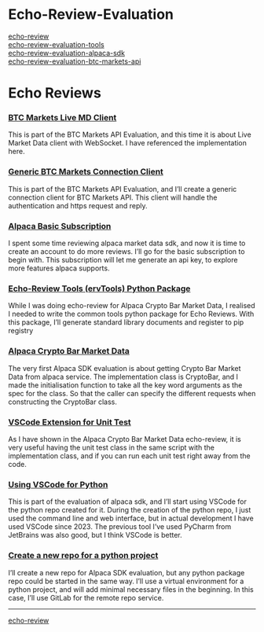 # Echo-Review-Evaluation

[echo-review](README.md)  
[echo-review-evaluation-tools](https://docs.google.com/document/d/e/2PACX-1vRJk1UCyUG5eshAMjtI57gzkd4Bwf6oBooKaNB8ETQI_dP2dM8QbxlaZ4_nbxVD39VxyFm9SN1Whs9R/pub)  
[echo-review-evaluation-alpaca-sdk](https://docs.google.com/document/d/e/2PACX-1vTv72iby2YumdtaaMv0IkPx32uVbOvJrgmW7npQUC1bdOngCR2PQnM-VP9Y9P8-xezxoQO-ak5_0uBI/pub)  
[echo-review-evaluation-btc-markets-api](https://docs.google.com/document/d/e/2PACX-1vQZS00upl6zm4JGGK4Bs6i8bUyHb9KLiaLd7mEYfWkXx3pjYKuG1c40t0Ny4LaQ6dWeDYsp7xK8tjTA/pub)  

# Echo Reviews

### [BTC Markets Live MD Client](https://docs.google.com/document/d/e/2PACX-1vQGPCilY-8OCKJYJb52BST59fvXus8Hi6KspL7AFSp8tFhKyq6e4gkdoP5Cz5vJqWUAUtfVzaWuJCvK/pub)
This is part of the BTC Markets API Evaluation, and this time it is about Live Market Data client with WebSocket. I have referenced the implementation here.

### [Generic BTC Markets Connection Client](https://docs.google.com/document/d/e/2PACX-1vSHC6qbVGqAyYna9fnieUrp_KOuOfdZPEcjLOeGj6Dav5fuit9P6t17YLmL38H6X2M6unHWGM71amuF/pub)
This is part of the BTC Markets API Evaluation, and I’ll create a generic connection client for BTC Markets API. This client will handle the authentication and https request and reply.

### [Alpaca Basic Subscription](https://docs.google.com/document/d/e/2PACX-1vQJDXYdoSk7kIJJcBP5aqtKB76PaXB3_yb_-xhUBA_vs9Q-20QsoPT319unoRygO-kicSFXVvTZ3VaR/pub)
I spent some time reviewing alpaca market data sdk, and now it is time to create an account to do more reviews. I’ll go for the basic subscription to begin with. This subscription will let me generate an api key, to explore more features alpaca supports.

### [Echo-Review Tools (ervTools) Python Package](https://docs.google.com/document/d/e/2PACX-1vRJk1UCyUG5eshAMjtI57gzkd4Bwf6oBooKaNB8ETQI_dP2dM8QbxlaZ4_nbxVD39VxyFm9SN1Whs9R/pub)
While I was doing echo-review for Alpaca Crypto Bar Market Data, I realised I needed to write the common tools python package for Echo Reviews. With this package, I’ll generate standard library documents and register to pip registry

### [Alpaca Crypto Bar Market Data](https://docs.google.com/document/d/e/2PACX-1vSbO0Z71FGjZoAHNtqJCIjSdJyvg8Num48C_SKdutLMPdZa9bkfKp11N0Pjbe9GuUlmEgL1ekTcB3qz/pub)
The very first Alpaca SDK evaluation is about getting Crypto Bar Market Data from alpaca service. The implementation class is CryptoBar, and I made the initialisation function to take all the key word arguments as the spec for the class. So that the caller can specify the different requests when constructing the CryptoBar class.

### [VSCode Extension for Unit Test](https://docs.google.com/document/d/e/2PACX-1vQDoSAk7cFIkyfUVZ-vzg4MB0Fax_XKz_f2yOcyW_PJ3lB95XqxGCdtX4uObwgwmTcmGcvo_1wHutW8/pub)
As I have shown in the Alpaca Crypto Bar Market Data echo-review, it is very useful having the unit test class in the same script with the implementation class, and if you can run each unit test right away from the code.

### [Using VSCode for Python](https://docs.google.com/document/d/e/2PACX-1vTO0qs19g1TFRSKFeg3Rdo4wpBodCBolCwpk0rNY4CK8aSoPDoYtAsH2OM4Ozzr_nEp4f1uOR1GYurt/pub)
This is part of the evaluation of alpaca sdk, and I’ll start using VSCode for the python repo created for it. During the creation of the python repo, I just used the command line and web interface, but in actual development I have used VSCode since 2023. The previous tool I’ve used PyCharm from JetBrains was also good, but I think VSCode is better.

### [Create a new repo for a python project](https://docs.google.com/document/d/e/2PACX-1vTC_sEQaTS1hDEwW21iwXDcCElZQb0jiNG4RPP-5gmwDHSZU-L6OtyiP1SRTMVHN8ObO2AvS7r9R_uM/pub)
I’ll create a new repo for Alpaca SDK evaluation, but any python package repo could be started in the same way. I’ll use a virtual environment for a python project, and will add minimal necessary files in the beginning. In this case, I’ll use GitLab for the remote repo service.

---
[echo-review](README.md)  